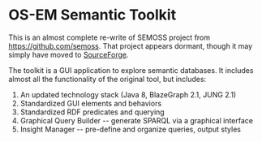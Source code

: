 # OS-EM Semantic Toolkit
This is an almost complete re-write of SEMOSS project from https://github.com/semoss. That project appears dormant, though it may simply have moved to [SourceForge](https://sourceforge.net/projects/semoss).

The toolkit is a GUI application to explore semantic databases. It includes almost all the functionality of the original tool, but includes:

1. An updated technology stack (Java 8, BlazeGraph 2.1, JUNG 2.1)
2. Standardized GUI elements and behaviors
3. Standardized RDF predicates and querying
4. Graphical Query Builder -- generate SPARQL via a graphical interface
5. Insight Manager -- pre-define and organize queries, output styles
